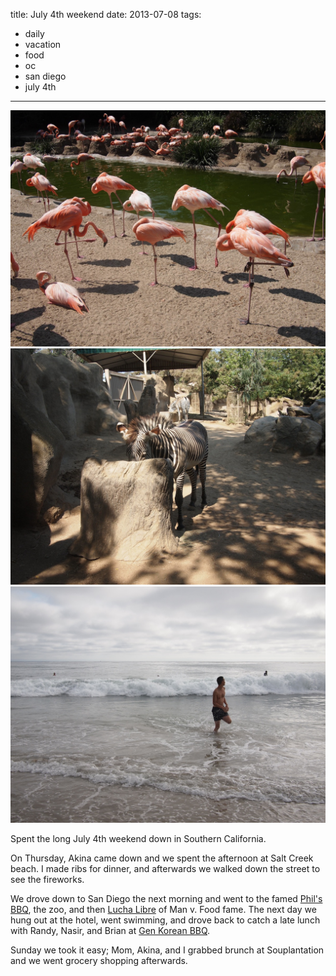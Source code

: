 title: July 4th weekend
date: 2013-07-08
tags:
- daily
- vacation
- food
- oc
- san diego
- july 4th
---

![Flamingos at the zoo.](/images/san-diego-zoo-flamingos.jpg)
![A zebra.](/images/san-diego-zoo-zebra.jpg)
![Salt Creek beach.](/images/salt-creek.jpg)

Spent the long July 4th weekend down in Southern California.

On Thursday, Akina came down and we spent the afternoon at Salt Creek beach. I made ribs for dinner, and afterwards we walked down the street to see the fireworks.

We drove down to San Diego the next morning and went to the famed [Phil's BBQ](http://www.philsbbq.net/), the zoo, and then [Lucha Libre](http://tacosmackdown.com/) of Man v. Food fame. The next day we hung out at the hotel, went swimming, and drove back to catch a late lunch with Randy, Nasir, and Brian at [Gen Korean BBQ](http://genkoreanbbq.com/).

Sunday we took it easy; Mom, Akina, and I grabbed brunch at Souplantation and we went grocery shopping afterwards.
